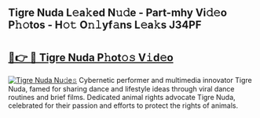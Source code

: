 ## Tigre Nuda L𝚎a𝚔ed N𝚞𝚍e - Part-mhy Vi𝚍𝚎o P𝚑𝚘tos - H𝚘𝚝 O𝚗𝚕yf𝚊ns L𝚎a𝚔s J34PF

# <h2><a href="http://kf1p1qu.oniu.top/?m=Tigre+Nuda">🔗👉 🔴 Tigre Nuda P𝚑ot𝚘𝚜 V𝚒d𝚎o</a></h2>

[![Tigre Nuda Nu𝚍e𝚜](https://i.imgur.com/0qMVB7G.gif)](http://kf1p1qu.oniu.top/?m=Tigre+Nuda)
Cybernetic performer and multimedia innovator Tigre Nuda, famed for sharing dance and lifestyle ideas through viral dance routines and brief films. Dedicated animal rights advocate Tigre Nuda, celebrated for their passion and efforts to protect the rights of animals.  
